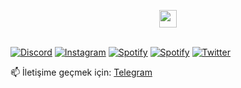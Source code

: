 <p align="center">
  <img src="https://user-images.githubusercontent.com/5679180/79618120-0daffb80-80be-11ea-819e-d2b0fa904d07.gif" width="28px">
  <br><br>

[![Discord](https://img.shields.io/badge/Discord-@dawend-6182e1)](https://discord.com/users/754270824504229949)
[![Instagram](https://img.shields.io/badge/İnstagram-@dawendvac-E1306C)](https://instagram.com/dawendvac)
[![Spotify](https://img.shields.io/badge/Spotify-@Dawend-1DB954)](https://open.spotify.com/user/p5awp9dagxa0p5p6sghp4bzjg?si=f3c3a744cd64483f)
[![Spotify](https://img.shields.io/badge/Youtube-@dawend-FF0000)](https://youtube.com/@dawend)
[![Twitter](https://img.shields.io/badge/İnstagram-@dawendvac-14171A)](https://x.com/dawendvac)

📫 İletişime geçmek için: [Telegram](https://t.me/dawendvac)
